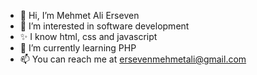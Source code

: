 - 👋 Hi, I’m Mehmet Ali Erseven
- 👀 I’m interested in software development
- ✨ I know html, css and javascript
- 🌱 I’m currently learning PHP
- 📫 You can reach me at ersevenmehmetali@gmail.com

<!---
MehmetAliErseven/MehmetAliErseven is a ✨ special ✨ repository because its `README.md` (this file) appears on your GitHub profile.
You can click the Preview link to take a look at your changes.
--->
